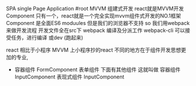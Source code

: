 SPA single Page Application
#root MVVM 组建式开发
react就是MVVM开发
Component 
只有一个，react就是一个完全实现mvvm组件式开发的NO.1框架
Component 是全面ES6 moduules
但是我们的浏览器不支持 so 我们用webpack 来做开发流程 开发文件全在src下
webpack 编译及分派工作 
webpack-cli 可以接受任务，进行编译 或dev (跑起来)

react 相比于小程序 MVVM 上小程序抄的react
不同的地方在于组件开发思想更加的专业,
- 容器组件
    FormComponent 表单组件 下面有其他组件 这就叫做 容器组件
        InputComponent  表现式组件
        InputComponent  